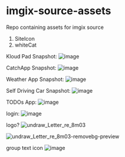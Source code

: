 # imgix-source-assets
Repo containing assets for imgix source

1. SiteIcon
2. whiteCat


Kloud Pad Snapshot:
![image](https://user-images.githubusercontent.com/89210438/189304444-ba1192f1-5314-4f00-9528-cd9ab697c8dd.png)

CatchApp Snapshot:
![image](https://user-images.githubusercontent.com/89210438/189305155-3ccbd7e7-d568-47f2-9fce-b163362156eb.png)

Weather App Snapshot: ![image](https://user-images.githubusercontent.com/89210438/189307211-b8d6d110-9c0c-4ce3-a165-70a32857a6d2.png)

Self Driving Car Snapshot: ![image](https://user-images.githubusercontent.com/89210438/189307981-83140c51-dbcf-45a4-91db-a5e0265d4f11.png)

TODOs App: ![image](https://user-images.githubusercontent.com/89210438/189995623-4fd42b3f-1745-4ec7-a1ee-b6428bf92620.png)


login: ![image](https://user-images.githubusercontent.com/89210438/190337235-c04826b3-0186-4a79-8c59-e07aadfb090e.png)

logo? ![undraw_Letter_re_8m03](https://user-images.githubusercontent.com/89210438/190359532-c137a673-be3b-48e0-b5bf-29d277fdf08a.png)


![undraw_Letter_re_8m03-removebg-preview](https://user-images.githubusercontent.com/89210438/190361956-afa02c63-e1a0-424e-9a1d-8c10125126be.png)

group text icon ![image](https://user-images.githubusercontent.com/89210438/190708630-526de943-f158-4f24-809b-279c58ea70fe.png)
